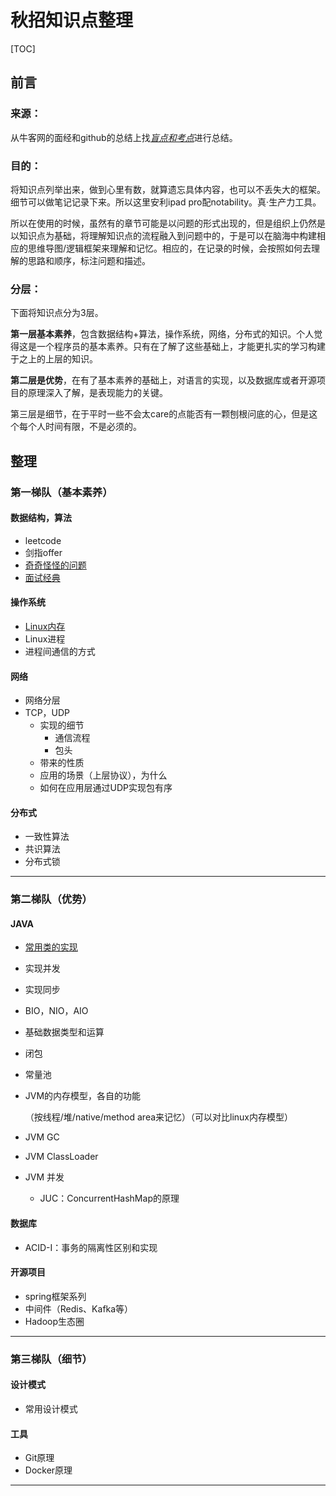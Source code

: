# 秋招知识点整理
[TOC]
## 前言

### 来源：

从牛客网的面经和github的总结上找<u>*盲点和考点*</u>进行总结。

### 目的：

将知识点列举出来，做到心里有数，就算遗忘具体内容，也可以不丢失大的框架。细节可以做笔记记录下来。所以这里安利ipad pro配notability。真·生产力工具。

所以在使用的时候，虽然有的章节可能是以问题的形式出现的，但是组织上仍然是以知识点为基础，将理解知识点的流程融入到问题中的，于是可以在脑海中构建相应的思维导图/逻辑框架来理解和记忆。相应的，在记录的时候，会按照如何去理解的思路和顺序，标注问题和描述。

### 分层：

下面将知识点分为3层。

**第一层基本素养**，包含数据结构+算法，操作系统，网络，分布式的知识。个人觉得这是一个程序员的基本素养。只有在了解了这些基础上，才能更扎实的学习构建于之上的上层的知识。

**第二层是优势**，在有了基本素养的基础上，对语言的实现，以及数据库或者开源项目的原理深入了解，是表现能力的关键。

第三层是细节，在于平时一些不会太care的点能否有一颗刨根问底的心，但是这个每个人时间有限，不是必须的。



## 整理

### 第一梯队（基本素养）

#### 数据结构，算法

- leetcode 
- 剑指offer
- [奇奇怪怪的问题](notes/algorithm/奇奇怪怪的问题.md)
- [面试经典](notes/algorithm/面试经典.md)

#### 操作系统

- [Linux内存](notes/os/Linux内存模型.md)
- Linux进程
- 进程间通信的方式

#### 网络

- 网络分层
- TCP，UDP
  - 实现的细节
    - 通信流程
    - 包头
  - 带来的性质
  - 应用的场景（上层协议），为什么
  - 如何在应用层通过UDP实现包有序

#### 分布式

- 一致性算法
- 共识算法
- 分布式锁

---

### 第二梯队（优势）

#### JAVA

- [常用类的实现](notes/java/常用类的实现.md)

- 实现并发

- 实现同步

- BIO，NIO，AIO

- 基础数据类型和运算

- 闭包

- 常量池

- JVM的内存模型，各自的功能

  （按线程/堆/native/method area来记忆）（可以对比linux内存模型）

- JVM GC

- JVM ClassLoader

- JVM 并发

  - JUC：ConcurrentHashMap的原理

#### 数据库

- ACID-I：事务的隔离性区别和实现

#### 开源项目

- spring框架系列
- 中间件（Redis、Kafka等）
- Hadoop生态圈

---

### 第三梯队（细节）

#### 设计模式

- 常用设计模式

#### 工具

- Git原理
- Docker原理 

---

